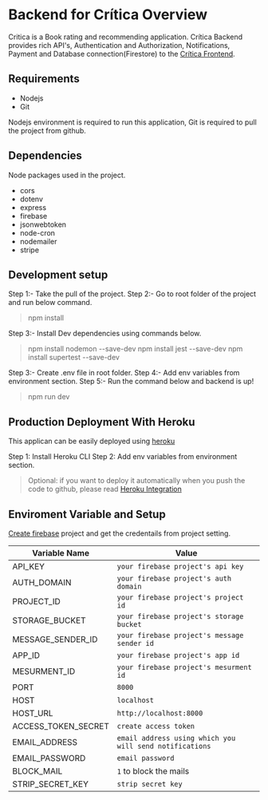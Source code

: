 # Backend for Crítica Overview

Critica is a Book rating and recommending application. Crítica Backend provides rich API's, Authentication and Authorization, Notifications, Payment and Database connection(Firestore) to the [Crítica Frontend](https://github.com/LuciKritZ/critica).


##  Requirements

 - Nodejs
 - Git
 
 Nodejs environment is required to run this application, Git is required to pull the project from github.

## Dependencies 
Node packages used in the project.
 - cors
 - dotenv
 - express
 - firebase
 - jsonwebtoken
 - node-cron
 - nodemailer
 - stripe

## Development setup

Step 1:- Take the pull of the project.
Step 2:- Go to root folder of the project and run below command.
> npm install

Step 3:- Install Dev dependencies using commands below.
> npm install nodemon --save-dev
> npm install jest --save-dev
> npm install supertest --save-dev

Step 3:- Create .env file in root folder.
Step 4:- Add env variables from environment section.
Step 5:- Run the command below and backend is up!
>npm run dev
 

## Production Deployment  With Heroku

This applican can be easily deployed using [heroku](https://dashboard.heroku.com/apps)

Step 1: Install Heroku CLI
Step 2: Add env variables from environment section.
> Optional: if you want to deploy it automatically when you push the code to github, please read  [Heroku Integration](https://devcenter.heroku.com/articles/github-integration) 

## Enviroment Variable and Setup
[Create firebase](https://console.firebase.google.com/u/0/) project and get the credentails from project setting.


|Variable Name                |     Value            
|----------------|------------------------------
|API_KEY|`your firebase project's api key`  
|AUTH_DOMAIN|`your firebase project's auth domain`     
|PROJECT_ID |`your firebase project's project id`
STORAGE_BUCKET|`your firebase project's storage bucket`
MESSAGE_SENDER_ID|`your firebase project's message sender id`
|APP_ID|`your firebase project's app id`
|MESURMENT_ID|`your firebase project's mesurment id`
|PORT| `8000`
|HOST|`localhost`
|HOST_URL|`http://localhost:8000`
|ACCESS_TOKEN_SECRET|`create access token`
|EMAIL_ADDRESS|`email address using which you will send notifications`
|EMAIL_PASSWORD|`email password`
|BLOCK_MAIL|`1` to block the mails
|STRIP_SECRET_KEY|`strip secret key`

